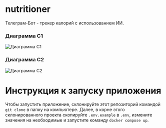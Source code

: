 # nutritioner 

Телеграм-Бот - трекер калорий с использованием ИИ. 

### Диаграмма C1 
![Диаграмма C1](docs/nutritioner-c1.png)

### Диаграмма C2 
![Диаграмма C2](docs/nutritioner-c2.png)

# Инструкция к запуску приложения

Чтобы запустить приложение, склонируйте этот репозиторий командой ```git clone``` в папку на компьютере. Далее, в корне этого склонированного проекта скопируйте `.env.example` в `.env`, измените значения на необходимые и запустите команду ```docker compose up```.
